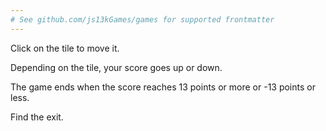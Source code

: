```yaml
---
# See github.com/js13kGames/games for supported frontmatter
---
```

Click on the tile to move it.

Depending on the tile, your score goes up or down.

The game ends when the score reaches 13 points or more or -13 points or less.

Find the exit.